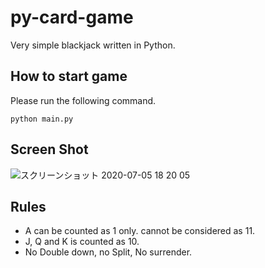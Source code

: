 # py-card-game
Very simple blackjack written in Python.

## How to start game
Please run the following command.
```
python main.py
```

## Screen Shot
![スクリーンショット 2020-07-05 18 20 05](https://user-images.githubusercontent.com/47147064/86543413-30e38d80-beec-11ea-8159-b0dea2a8d45e.png)

## Rules
- A can be counted as 1 only. cannot be considered as 11.
- J, Q and K is counted as 10.
- No Double down, no Split, No surrender.